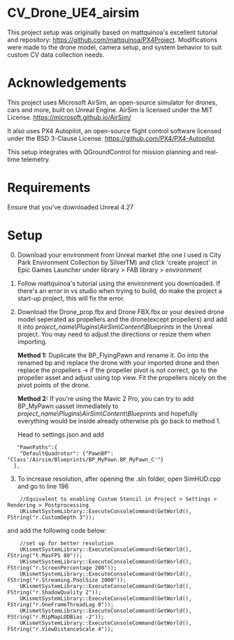 # CV_Drone_UE4_airsim
This project setup was originally based on mattquinoa's excellent tutorial and repository: https://github.com/mattquinoa/PX4Project.
Modifications were made to the drone model, camera setup, and system behavior to suit custom CV data collection needs.

# Acknowledgements
This project uses Microsoft AirSim, an open-source simulator for drones, cars and more, built on Unreal Engine. AirSim is licensed under the MIT License. https://microsoft.github.io/AirSim/

It also uses PX4 Autopilot, an open-source flight control software licensed under the BSD 3-Clause License. https://github.com/PX4/PX4-Autopilot

This setup integrates with QGroundControl for mission planning and real-time telemetry.

# Requirements
Ensure that you've downloaded Unreal 4.27
# Setup
0. Download your environment from Unreal market (the one I used is City Park Environment Collection by SilverTM) and click 'create project' in Epic Games Launcher under library > FAB library > *environment*
1. Follow mattquinoa's tutorial using the environment you downloaded.
   If there's an error in vs studio when trying to build, do make the project a start-up project, this will fix the error.
2. Download the Drone_prop.fbx and Drone FBX.fbx or your desired drone model seperated as propellers and the drone(except propellers) and add it into *project_name\Plugins\AirSim\Content\Blueprints* in the          Unreal project. You may need to adjust the directions or resize them when importing.

   **Method 1:**
   Duplicate the BP_FlyingPawn and rename it.
   Go into the renamed bp and replace the drone with your imported drone and then replace the propellers
   -> if the propeller pivot is not correct, go to the propeller asset and adjust using top view. 
   Fit the propellers nicely on the pivot points of the drone.

   **Method 2:**
   If you're using the Mavic 2 Pro, you can try to add BP_MyPawn.uasset immediately to *project_name\Plugins\AirSim\Content\Blueprints* and hopefully everything would be inside already otherwise pls go back to method 1.
   
   Head to settings.json and add
```
   "PawnPaths":{
    "DefaultQuadrotor": {"PawnBP": "Class'/Airsim/Blueprints/BP_MyPawn.BP_MyPawn_C'"}
  },
```
3. To increase resolution, after opening the .sln folder, open SimHUD.cpp and go to line 196
```
    //Equivalent to enabling Custom Stencil in Project > Settings > Rendering > Postprocessing
    UKismetSystemLibrary::ExecuteConsoleCommand(GetWorld(), FString("r.CustomDepth 3"));
```
   and add the following code below:
```
    //set up for better resolution
    UKismetSystemLibrary::ExecuteConsoleCommand(GetWorld(), FString("t.MaxFPS 80"));
    UKismetSystemLibrary::ExecuteConsoleCommand(GetWorld(), FString("r.ScreenPercentage 200"));
    UKismetSystemLibrary::ExecuteConsoleCommand(GetWorld(), FString("r.Streaming.PoolSize 2000"));
    UKismetSystemLibrary::ExecuteConsoleCommand(GetWorld(), FString("r.ShadowQuality 2"));
    UKismetSystemLibrary::ExecuteConsoleCommand(GetWorld(), FString("r.OneFrameThreadLag 0"));
    UKismetSystemLibrary::ExecuteConsoleCommand(GetWorld(), FString("r.MipMapLODBias -2"));
    UKismetSystemLibrary::ExecuteConsoleCommand(GetWorld(), FString("r.ViewDistanceScale 4"));
```
